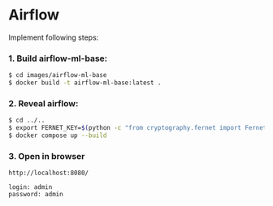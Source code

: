 # Airflow
Implement following steps:

### 1. Build airflow-ml-base:
```bash
$ cd images/airflow-ml-base
$ docker build -t airflow-ml-base:latest .
```

### 2. Reveal airflow:
```bash
$ cd ../..
$ export FERNET_KEY=$(python -c "from cryptography.fernet import Fernet; FERNET_KEY = Fernet.generate_key().decode(); print(FERNET_KEY)")
$ docker compose up --build
```

### 3. Open in browser
~~~
http://localhost:8080/

login: admin
password: admin
~~~
